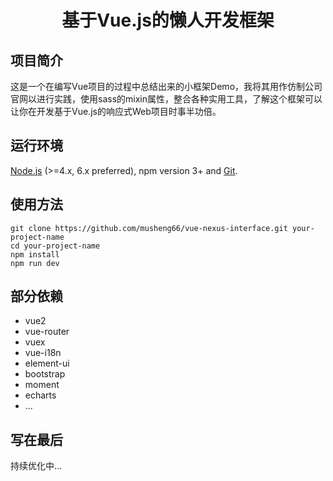 <h1 align="center"><strong>基于Vue.js的懒人开发框架</strong></h1>

## 项目简介

这是一个在编写Vue项目的过程中总结出来的小框架Demo，我将其用作仿制公司官网以进行实践，使用sass的mixin属性，整合各种实用工具，了解这个框架可以让你在开发基于Vue.js的响应式Web项目时事半功倍。

## 运行环境

[Node.js](https://nodejs.org/en/) (>=4.x, 6.x preferred), npm version 3+ and [Git](https://git-scm.com/).

## 使用方法

```
git clone https://github.com/musheng66/vue-nexus-interface.git your-project-name
cd your-project-name
npm install
npm run dev
```

## 部分依赖

- vue2
- vue-router
- vuex
- vue-i18n
- element-ui
- bootstrap
- moment
- echarts
- ...

## 写在最后

持续优化中...
